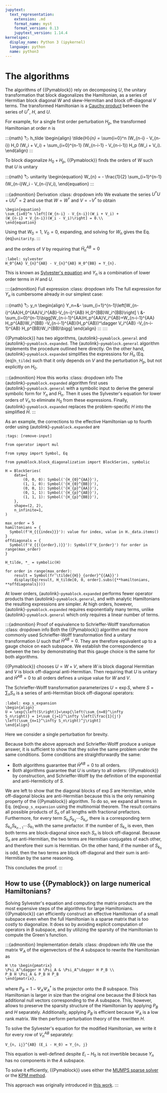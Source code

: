 ```yaml
---
jupytext:
  text_representation:
    extension: .md
    format_name: myst
    format_version: 0.13
    jupytext_version: 1.14.4
kernelspec:
  display_name: Python 3 (ipykernel)
  language: python
  name: python3
---
```

# The algorithms

The algorithms of {{Pymablock}} rely on decomposing $U$, the unitary transformation
that block diagonalizes the Hamiltonian, as a series of Hermitian
block diagonal $W$ and skew-Hermitian and block off-diagonal $V$ terms.
The transformed Hamiltonian is a
[Cauchy product](https://en.wikipedia.org/wiki/Cauchy_product)
between the series of $U^\dagger$, $H$, and $U$.

For example, for a single first order perturbation $H_p$, the transformed
Hamiltonian at order $n$ is

:::{math}
:label: h_tilde
\begin{align}
\tilde{H}_{n} = \sum_{i=0}^n (W_{n-i} - V_{n-i}) H_0 (W_i + V_i) +
\sum_{i=0}^{n-1} (W_{n-i-1} - V_{n-i-1}) H_p (W_i + V_i).
\end{align}
:::

To block diagonalize $H_0 + H_p$, {{Pymablock}} finds the orders of $W$
such that $U$ is unitary

:::{math}
:label: unitarity
\begin{equation}
W_{n} = - \frac{1}{2} \sum_{i=1}^{n-1}(W_{n-i}W_i - V_{n-i}V_i),
\end{equation}
:::

:::{admonition} Derivation
:class: dropdown info
We evaluate the series
$U^\dagger U + UU^\dagger=2$ and use that $W=W^\dagger$ and $V=-V^\dagger$ to obtain

```{math}
\begin{equation}
\sum_{i=0}^n \left[(W_{n-i} - V_{n-i})(W_i + V_i) +
(W_{n-i} + V_{n-i})(W_i - V_i)\right] = 0.\\
\end{equation}
```
Using that $W_0=1$, $V_0=0$, expanding, and solving for $W_n$ gives the Eq. {eq}`unitarity`.
:::

and the orders of $V$ by requiring that $\tilde{H}^{AB}_n=0$

```{math}
:label: sylvester
H_0^{AA} V_{n}^{AB} - V_{n}^{AB} H_0^{BB} = Y_{n}.
```

This is known as [Sylvester's equation](https://en.wikipedia.org/wiki/Sylvester_equation)
and $Y_{n}$ is a combination of lower order terms in $H$ and $U$.

::::{admonition} Full expression
:class: dropdown info
The full expression for $Y_n$ is cumbersome already in our simplest case:

:::{math}
:label: y_n
\begin{align}
Y_n=&-
\sum_{i=1}^{n-1}\left[W_{n-i}^{AA}H_0^{AA}V_i^{AB}-V_{n-i}^{AB}
H_0^{BB}W_i^{BB}\right] \\
&-\sum_{i=0}^{n-1}\bigg[W_{n-i-1}^{AA}H_p^{AA}V_i^{AB}+W_{n-i-1}^{AA}
H_p^{AB}W_i^{BB}
-V_{n-i-1}^{AB}(H_p^{AB})^\dagger V_i^{AB} -V_{n-i-1}^{AB}
H_p^{BB}W_i^{BB}\bigg]
\end{align}
:::
::::

{{Pymablock}} has two algorithms, {autolink}`~pymablock.general` and {autolink}`~pymablock.expanded`.
The {autolink}`~pymablock.general` algorithm implements the procedure outlined here directly.
On the other hand, {autolink}`~pymablock.expanded` simplifies the expressions
for $\tilde{H}_{n}$ (Eq. {eq}`h_tilde`) such that it only depends on $V$ and the
perturbation $H_p$, but not explicitly on $H_0$.

:::{admonition} How this works
:class: dropdown info
The {autolink}`~pymablock.expanded` algorithm first uses
{autolink}`~pymablock.general` with a symbolic input to derive the general
symbolic form for $Y_n$ and $\tilde{H}_n$.
Then it uses the Sylvester's equation for lower orders of $V_n$ to eliminate
$H_0$ from these expressions.
Finally, {autolink}`~pymablock.expanded` replaces the problem-specific $H$ into
the simplified $\tilde{H}$.
:::

As an example, the corrections to the effective Hamiltonian up to fourth
order using {autolink}`~pymablock.expanded` are

```{code-cell} ipython3
:tags: [remove-input]

from operator import mul

from sympy import Symbol, Eq

from pymablock.block_diagonalization import BlockSeries, symbolic

H = BlockSeries(
    data={
        (0, 0, 0): Symbol('{H_{0}^{AA}}'),
        (1, 1, 0): Symbol('{H_{0}^{BB}}'),
        (0, 0, 1): Symbol('{H_{p}^{AA}}'),
        (0, 1, 1): Symbol('{H_{p}^{AB}}'),
        (1, 1, 1): Symbol('{H_{p}^{BB}}'),
    },
    shape=(2, 2),
    n_infinite=1,
)

max_order = 5
hamiltonians = {
  Symbol(f'H_{{{index}}}'): value for index, value in H._data.items()
}
offdiagonals = {
  Symbol(f'V_{{({order},)}}'): Symbol(f'V_{order}') for order in range(max_order)
}

H_tilde, *_ = symbolic(H)

for order in range(max_order):
    result = Symbol(fr'\tilde{{H}}_{order}^{{AA}}')
    display(Eq(result, H_tilde[0, 0, order].subs({**hamiltonians, **offdiagonals})))
```

At lower orders, {autolink}`~pymablock.expanded` performs fewer operator
products than {autolink}`~pymablock.general`, and with analytic Hamiltonians
the resulting expressions are simpler.
At high orders, however, {autolink}`~pymablock.expanded` requires exponentially
many terms, unlike {autolink}`~pymablock.general` which only requires a linear
number of terms.

:::{admonition} Proof of equivalence to Schrieffer-Wolff transformation
:class: dropdown info
Both the {{Pymablock}} algorithm and the more commonly used Schrieffer-Wolff
transformation find a unitary transformation $U$ such that $\tilde{H}^{AB}=0$.
They are therefore equivalent up to a gauge choice on each subspace.
We establish the correspondence between the two by demonstrating that this gauge
choice is the same for both algorithms.

{{Pymablock}} chooses $U=W+V$, where $W$ is block diagonal Hermitian and
$V$ is block off-diagonal anti-Hermitian.
Then requiring that $U$ is unitary and $\tilde{H}^{AB}=0$ to all orders defines
a unique value for $W$ and $V$.

The Schrieffer-Wolff transformation parameterizes $U = \exp S$, where $S =
\sum_n S_n$ is a series of anti-Hermitian block off-diagonal operators:
```{math}
:label: exp_s_expansion
\begin{align}
U = \exp{\left(S\right)}=\exp{\left(\sum_{n=0}^\infty
S_n\right)} = 1+\sum_{j=1}^\infty \left[\frac{1}{j!}
\left(\sum_{n=1}^\infty S_n\right)^j\right]
\end{align}
```
Here we consider a single perturbation for brevity.

Because both the above approach and Schrieffer-Wolff produce a unique answer, it
is sufficient to show that they solve the same problem under the same
conditions.
Some conditions are straightforwardly the same:
- Both algorithms guarantee that $\tilde{H}^{AB} = 0$ to all orders.
- Both algorithms guarantee that $U$ is unitary to all orders:
  {{Pymablock}} by construction, and Schrieffer-Wolff by the
  definition of the exponential and anti-Hermiticity of $S$.

We are left to show that the diagonal blocks of $\exp S$ are Hermitian, while
off-diagonal blocks are anti-Hermitian because this is the only remaining
property of the {{Pymablock}} algorithm.
To do so, we expand all terms in Eq. {eq}`exp_s_expansion` using the multinomial theorem.
The result contains all possible products of $S_n$ of all lengths with fractional prefactors.
Furthermore, for every term $S_{k_1}S_{k_2}\cdots S_{k_n}$, there is a
corresponding term $S_{k_n}S_{k_{n-1}}\cdots S_{k_1}$ with the same prefactor.
If the number of $S_{k_n}$ is even, then both terms are block-diagonal since
each $S_n$ is block off-diagonal.
Because $S_n$ are anti-Hermitian, the two terms are Hermitian conjugates of each
other, and therefore their sum is Hermitian.
On the other hand, if the number of $S_{k_n}$ is odd, then the two terms are
block off-diagonal and their sum is anti-Hermitian by the same reasoning.

This concludes the proof.
:::

##  How to use {{Pymablock}} on large numerical Hamiltonians?

Solving Sylvester's equation and computing the matrix products are the most
expensive steps of the algorithms for large Hamiltonians.
{{Pymablock}} can efficiently construct an effective Hamiltonian of a small
subspace even when the full Hamiltonian is a sparse matrix that is too costly to
diagonalize.
It does so by avoiding explicit computation of operators in $B$ subspace, and by
utilizing the sparsity of the Hamiltonian  to compute the Green's function.

:::{admonition} Implementation details
:class: dropdown info
We use the matrix $\Psi_A$ of the eigenvectors of the $A$ subspace to rewrite
the Hamiltonian as

```{math}
H \to \begin{pmatrix}
\Psi_A^\dagger H \Psi_A & \Psi_A^\dagger H P_B \\
P_B H \Psi_A & P_B H P_B
\end{pmatrix},
```

where $P_B = 1 - \Psi_A \Psi_A^\dagger$ is the projector onto the $B$ subspace.
This Hamiltonian is larger in size than the original one because the $B$ block has
additional null vectors corresponding to the $A$ subspace.
This, however, allows to preserve the sparsity structure of the Hamiltonian by applying
$P_B$ and $H$ separately.
Additionally, applying $P_B$ is efficient because $\Psi_A$ is a low rank matrix.
We then perform perturbation theory of the rewritten $H$.

To solve the Sylvester's equation for the modified Hamiltonian, we write it for
every row of $V_n^{AB}$ separately:

```{math}
V_{n, ij}^{AB} (E_i - H_0) = Y_{n, j}
```

This equation is well-defined despite $E_i - H_0$ is not invertible because
$Y_{n}$ has no components in the $A$ subspace.

To solve it efficiently, {{Pymablock}} uses either the [MUMPS sparse
solver](https://mumps-solver.org/) or the [KPM
method](https://doi.org/10.1103/RevModPhys.78.275).

This approach was originally introduced in [this
work](https://arxiv.org/abs/1909.09649).
:::
